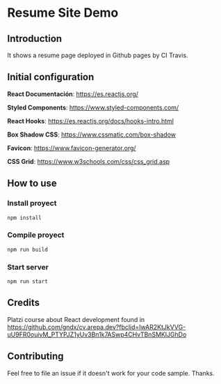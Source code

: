 # Resume Site Demo
## Introduction
It shows a resume page deployed in Github pages by CI Travis.

## Initial configuration
**React Documentación**: https://es.reactjs.org/

**Styled Components**: https://www.styled-components.com/

**React Hooks**: https://es.reactjs.org/docs/hooks-intro.html

**Box Shadow CSS**: https://www.cssmatic.com/box-shadow

**Favicon**: https://www.favicon-generator.org/

**CSS Grid**: https://www.w3schools.com/css/css_grid.asp
 
## How to use

### Install proyect

```
npm install
```

### Compile proyect
```
npm run build
```

### Start server
```
npm run start
```

## Credits
Platzi course about React development found in
https://github.com/gndx/cv.arepa.dev?fbclid=IwAR2KtJkVVG-uU9FR0ouivM_PTYPJZ1yUv3Bn1k7ASwp4CHvTBnSMKlJGhDo

## Contributing
Feel free to file an issue if it doesn't work for your code sample. Thanks.

